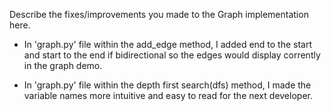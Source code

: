 Describe the fixes/improvements you made to the Graph implementation here.

- In 'graph.py' file within the add_edge method, I added end to the start and start to the end if bidirectional so the edges would display corrently in the graph demo.

- In 'graph.py' file within the depth first search(dfs) method, I made the variable names more intuitive and easy to read for the next developer. 
